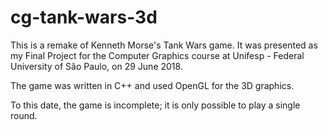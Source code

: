 # cg-tank-wars-3d

This is a remake of Kenneth Morse's Tank Wars game. It was presented as my Final Project for the Computer Graphics course at Unifesp - Federal University of São Paulo, on 29 June 2018.

The game was written in C++ and used OpenGL for the 3D graphics.

To this date, the game is incomplete; it is only possible to play a single round.
